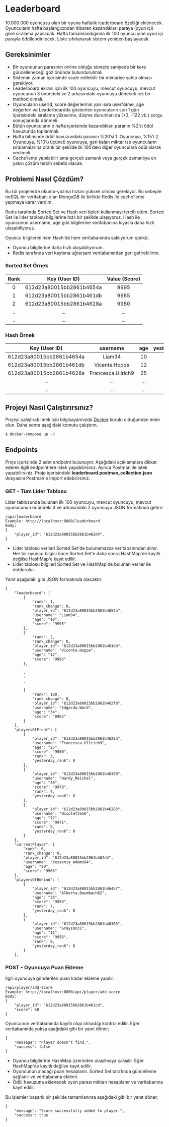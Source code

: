 # Leaderboard

10.000.000 oyuncusu olan bir oyuna haftalık leaderboard özelliği eklenecek. Oyuncuların hafta başlangıcından itibaren kazandıkları paraya (oyun içi) göre sıralama yapılacak. Hafta tamamlandığında ilk 100 oyuncu yine oyun içi parayla ödüllendirilecek. Liste sıfırlanarak sistem yeniden başlayacak.

## Gereksinimler

-   Bir oyuncunun parasının online olduğu süreçte saniyede bir kere güncelleneceği göz önünde bulundurulmalı.
-   Sistemin zaman içerisinde scale edilebilir bir mimariye sahip olması gerekiyor.
-   Leaderboard ekranı için ilk 100 oyuncuyu, mevcut oyuncuyu, mevcut oyuncunun 3 önündeki ve 2 arkasındaki oyuncuyu dönecek tek bir method olmalı.
-   Oyuncuların userId, score değerlerinin yan ısıra userName, age değerleri ve Leaderboardda gösterilen oyuncuların son 1 gün içerisindeki sıralama yükselme, düşme durumları da (+3, -122 vb.) sorgu sonuçlarında dönmeli.
-   Bütün oyuncuların o hafta içerisinde kazandıkları paranın %2’si ödül havuzunda toplanmalı.
-   Hafta bitiminde ödül havuzundaki paranın %20’si 1. Oyuncuya, %15’i 2. Oyuncuya, %10’u üçüncü oyuncuya, geri kalan miktar ise oyuncuların sıralamalarına oranlı bir şekilde ilk 100’deki diğer oyunculara ödül olarak verilmeli.
-   Cache’leme yapılabilir ama gerçek zamanlı veya gerçek zamanlıya en yakın çözüm tercih sebebi olacak.

## Problemi Nasıl Çözdüm?

Bu tür projelerde okuma-yazma hızları yüksek olması gerekiyor. Bu sebeple noSQL bir veritabanı olan MongoDB ile birlikte Redis ile cache'leme yapmaya karar verdim.

Redis tarafında Sorted Set ve Hash veri tipleri kullanmayı tercih ettim. Sorted Set ile lider tablosu bilgilerine hızlı bir şekilde ulaşıyoruz. Hash ile oyuncunun username, age gibi bilgilerine veritabanına kıyasla daha hızlı ulaşabiliyoruz.

Oyuncu bilgilerini hem Hash'de hem veritabanında saklıyorum çünkü;

-   Oyuncu bilgilerine daha hızlı ulaşabiliyorum.
-   Redis tarafında veri kaybına uğrarsam veritabanından geri getirebilirim.

### Sorted Set Örnek

| Rank |      Key (User ID)       | Value (Score) |
| :--: | :----------------------: | :-----------: |
|  0   | 612d23a80015bb2861b4654a |     9995      |
|  1   | 612d23a80015bb2861b461db |     9985      |
|  2   | 612d23a80015bb2861b4628a |     9980      |
|  ..  |           ...            |      ...      |
|  ..  |           ...            |      ...      |

### Hash Örnek

|      Key (User ID)       |      username      | age | yesterday_rank |
| :----------------------: | :----------------: | :-: | :------------: |
| 612d23a80015bb2861b4654a |       Liam34       | 10  |       0        |
| 612d23a80015bb2861b461db |   Vicente.Hoppe    | 12  |       67       |
| 612d23a80015bb2861b4628a | Francesca.Ullrich9 | 25  |       35       |
|           ...            |        ...         | ... |      ...       |
|           ...            |        ...         | ... |      ...       |

## Projeyi Nasıl Çalıştırırsınız?

Projeyi çalıştırabilmek için bilgisayarınızda [Docker](https://www.docker.com/) kurulu olduğundan emin olun. Daha sonra aşağıdaki komutu çalıştırın.

```bash
$ docker-compose up -d
```

## Endpoints

Proje içerisinde 2 adet endpoint bulunuyor. Aşağıdaki açıklamalara dikkat ederek ilgili endpointlere istek yapabilirsiniz. Ayrıca Postman ile istek yapabilirsiniz. Proje içerisindeki **leaderboard.postman_collection.json** dosyasını Postman'e import edebilirsiniz.

### GET - Tüm Lider Tablosu

Lider tablosunda bulunan ilk 100 oyuncuyu, mevcut oyuncuyu, mevcut oyunucunun önündeki 3 ve arkasındaki 2 oyuncuyu JSON formatında getirir.

```
/api/leaderboard
Example: http://localhost:8080/leaderboard
Body:
{
    "player_id": "612d23a80015bb2861b462d4",
}
```

-   Lider tablosu verileri Sorted Set'de bulunamazsa veritabanından alınır. Her bir oyuncu bilgisi önce Sorted Set'e daha sonra HashMap'de kayıtlı değilse HashMap'e kayıt edilir.
-   Lider tablosu bilgileri Sorted Set ve HashMap'de bulunan veriler ile doldurulur.

Yanıt aşağıdaki gibi JSON formatında olacaktır:

```
{
    "leaderboard": [
        {
            "rank": 1,
            "rank_change": 0,
            "player_id": "612d23a80015bb2861b4654a",
            "username": "Liam34",
            "age": "10",
            "score": "9995"
        },
        {
            "rank": 2,
            "rank_change": 0,
            "player_id": "612d23a80015bb2861b461db",
            "username": "Vicente.Hoppe",
            "age": "12",
            "score": "9985"
        },

        .
        .
        .

        {
            "rank": 100,
            "rank_change": 0,
            "player_id": "612d23a80015bb2861b462f8",
            "username": "Edgardo.Ward",
            "age": "34",
            "score": "8962"
        }
    ],
    "playersOfFront": [
        {
            "player_id": "612d23a80015bb2861b4628a",
            "username": "Francesca.Ullrich9",
            "age": "25",
            "score": "9980",
            "rank": 3,
            "yesterday_rank": 0
        },
        {
            "player_id": "612d23a80015bb2861b46389",
            "username": "Hardy_Reichel",
            "age": "30",
            "score": "9979",
            "rank": 4,
            "yesterday_rank": 0
        },
        {
            "player_id": "612d23a80015bb2861b46283",
            "username": "Nicolette56",
            "age": "12",
            "score": "9971",
            "rank": 5,
            "yesterday_rank": 0
        }
    ],
    "currentPlayer": {
        "rank": 6,
        "rank_change": 0,
        "player_id": "612d23a80015bb2861b462d4",
        "username": "Yessenia_Adams84",
        "age": "20",
        "score": "9968"
    },
    "playersOfBehind": [
        {
            "player_id": "612d23a80015bb2861b464a7",
            "username": "Alberta.Baumbach82",
            "age": "36",
            "score": "9959",
            "rank": 7,
            "yesterday_rank": 0
        },
        {
            "player_id": "612d23a80015bb2861b46303",
            "username": "Grayson31",
            "age": "11",
            "score": "9956",
            "rank": 8,
            "yesterday_rank": 0
        }
    ],
```

### POST - Oyuncuya Puan Ekleme

İlgili oyuncuya gönderilen puan kadar ekleme yapılır.

```
/api/player/add-score
Example: http://localhost:8000/api/player/add-score
Body:
{
    "player_id": "612d23a80015bb2861b461cd",
    "score": 60
}
```

Oyuncunun veritabanında kayıtlı olup olmadığı kontrol edilir. Eğer veritabanında yoksa aşağıdaki gibi bir yanıt döner;

```
{
    "message": "Player doesn't find.",
    "success": false
}
```

-   Oyuncu bilgilerine HashMap üzerinden ulaşılmaya çalışılır. Eğer HashMap'de kayıtlı değilse kayıt edilir.
-   Oyuncunun alacağı puan hesaplanır. Sorted Set tarafında güncelleme sağlanır ve veritabanına eklenir.
-   Ödül havuzuna eklenecek oyun parası miktarı hesaplanır ve veritabanına kayıt edilir.

Bu işlemler başarılı bir şekilde tamamlanırsa aşağıdaki gibi bir yanıt döner;

```
{
    "message": "Score successfully added to player.",
    "success": true
}
```
